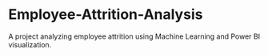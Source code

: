 # Employee-Attrition-Analysis
A project analyzing employee attrition using Machine Learning and Power BI visualization.
